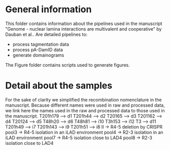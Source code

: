 # General information
This folder contains information about the pipelines used in the manuscript "Genome - nuclear lamina interactions are multivalent and cooperative" by Dauban et al.. 
Are detailed pipelines to:
- process tagmentation data
- process pA-DamID data
- generate domainograms

The Figure folder contains scripts used to generate figures.


# Detail about the samples
For the sake of clarity we simplified the recombination nomenclature in the manuscript. Because different names were used in raw and processed data, we link here the names used in the raw and processed data to those used in the manuscript.
T201h179 —> d1
T201h44 —> d2
T20165 —> d3
T201162 —> d4
T20124 —> d5
T48h20 —> d6
T48h81 —> i10
T3h153 —> i12
T3 —> d11
T201h49 —> i7
T201h143 —> i9
T201h51 —> i8
II -> R4-5 deletion by CRISPR
pool3 -> R4-5 isolation in an iLAD environment
pool4 -> R2-3 isolation in an iLAD environment
pool7 -> R4-5 isolation close to LAD4
pool8 -> R2-3 isolation close to LAD4
